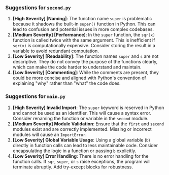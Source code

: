 ### Suggestions for `second.py`

1. **[High Severity] [Naming]**: The function name `super` is problematic because it shadows the built-in `super()` function in Python. This can lead to confusion and potential issues in more complex codebases.
2. **[Medium Severity] [Performance]**: In the `super` function, the `sqr(x)` function is called twice with the same argument. This is inefficient if `sqr(x)` is computationally expensive. Consider storing the result in a variable to avoid redundant computation.
3. **[Low Severity] [Readability]**: The function names `super` and `s` are not descriptive. They do not convey the purpose of the functions clearly, which can make the code harder to understand and maintain.
4. **[Low Severity] [Commenting]**: While the comments are present, they could be more concise and aligned with Python's convention of explaining "why" rather than "what" the code does.

### Suggestions for `main.py`

1. **[High Severity] Invalid Import**: The `super` keyword is reserved in Python and cannot be used as an identifier. This will cause a syntax error. Consider renaming the function or variable in the `second` module.
2. **[Medium Severity] Module Validation**: Ensure that the `first` and `second` modules exist and are correctly implemented. Missing or incorrect modules will cause an `ImportError`.
3. **[Low Severity] Global Variable Usage**: Using a global variable (`b`) directly in function calls can lead to less maintainable code. Consider encapsulating the logic in a function or passing `b` explicitly.
4. **[Low Severity] Error Handling**: There is no error handling for the function calls. If `sqr`, `super`, or `s` raise exceptions, the program will terminate abruptly. Add try-except blocks for robustness.

